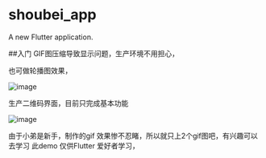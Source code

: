 # shoubei_app

A new Flutter application.

##入门
GIF图压缩导致显示问题，生产环境不用担心，




也可做轮播图效果，

![image](https://s2.aconvert.com/convert/p3r68-cdx67/tb3dy-27j4f.gif) 

生产二维码界面，目前只完成基本功能

![image](https://s2.aconvert.com/convert/p3r68-cdx67/tb992-lzboj.gif) 


由于小弟是新手，制作的gif 效果惨不忍睹，所以就只上2个gif图吧，有兴趣可以去学习
此demo 仅供Flutter 爱好者学习，
